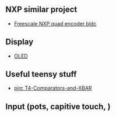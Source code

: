 ## NXP similar project

- [Freescale NXP quad encoder bldc](https://www.nxp.com/docs/en/application-note/AN1961.pdf)

## Display

- [OLED](https://www.youtube.com/watch?v=QIR3VQ-qO94&ab_channel=ElectronicClinic)

## Useful teensy stuff

- [pjrc T4-Comparators-and-XBAR](https://forum.pjrc.com/threads/57359-T4-Comparators-and-XBAR)

## Input (pots, capitive touch, )
